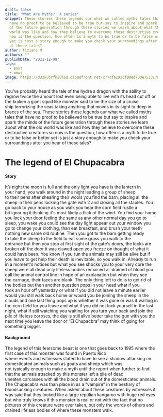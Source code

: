```yaml
---
draft: false
title: "What Are Myths?: A series"
snippet: These stories these legends our what we called myths tales that
  have no proof to be believed to be true but say to inspire and spark the minds
  of the future generation through these stories we learn about what the old
  world was like and how they believe to overcome these destructive creatures so
  now is the question, how often is a myth to be true or to be false or better
  yet is just a story enough to make you check your surroundings after you hear
  of these tales?
author: Tiziano M
authors: ""
publishDate: "2021-12-09"
tags:
  - post
  - news
image: https://d33wubrfki0l68.cloudfront.net/c77dfa293cf0ded700e7533179206080a556dbf9/6c741/assets/blog/dragon.jpg
---
```


<!--StartFragment-->

You’ve probably heard the tale of the hydra a dragon with the ability to regrow twice the amount lost even being able to live with its head cut off or the kraken a giant squid like monster said to be the size of a cruise ship terrorizing the seas taking anything that moves in its sight to deep in braces of the sea. These stories these legends our what we called myths tales that have no proof to be believed to be true but say to inspire and spark the minds of the future generation through these stories we learn about what the old world was like and how they believe to overcome these destructive creatures so now is the question, how often is a myth to be true or to be false or better yet is just a story enough to make you check your surroundings after you hear of these tales?

# **The legend of El Chupacabra** 

#### **Story** 

It’s night the moon is full and the only light you have is the lantern in your hand; you walk around in the night leading a group of sheep to their pens after shearing their wools you find the barn, placing all the sheep in their pens locking the gate with 2 and closing all the staples. You go back to your house as you walk you hear the corn field rustle a bit ignoring it thinking it's most likely a flick of the wind. You find your home you lock your door feeling the same as any other normal day you go to sleep, you wake you could see the day light appear out your window you go to change your clothing, than eat breakfast, and brush your teeth nothing new same old routine. Then you got to the barn getting ready to take the sheep to the field to eat some grass you walk to the entrance but then you stop at first sight of the gate's doors, the locks are broken off the door it was clawed open you freeze on thought of what it could have been. You know if you run the animals may still be alive but if you leave to get help their death is inevitable, so you walk in. Already to run in a moment's notices but what you see shocks you to your very core the sheep were all dead only lifeless bodies remained all drained of blood you call the animal control line in hope of an explanation but when they see the carnage, their faces are blank. The only thing left to do is to get rid of the bodies but then another question pops in your head what if you took an hour off yesterday or what if you did not leave a minute earlier would you still walk back home or would you be joining the sheep in the clouds and one last thing pops up is whether it was gone or was it waiting in the corn field for you leave and what if you did not lock yourself in the last night, what if still watching you waiting for you turn your back and join the pile of lifeless corpses, the day is still alive better take the gun with you the next time you leave the door or “El Chupacbra” may think of going for something bigger.

#### **Background** 

The legend of this fearsome beast is one that goes back to 1995 where the first case of this monster was found in Puerto Rico where events and witnesses stated to have to see a shadow attacking on domesticated animals such as goats and sheep which was not typically enough to make a myth until the report when further to find that the animals attacked by this monster left a pile of dead uneaten carcasses with all the blood drain out of the domesticated animals. The Chupacabra was than place in as a “vampire” in the bestiary of bloodsucking creatures. When asked about these creatures by witnesses it was said that they looked like a large reptilian kangaroo with huge red eyes but who truly knows if this monster is real or not with the fact that no pictures of this creature were ever taken, but only the words of others and drained lifeless bodies of where these monsters walk.

<!--EndFragment-->
